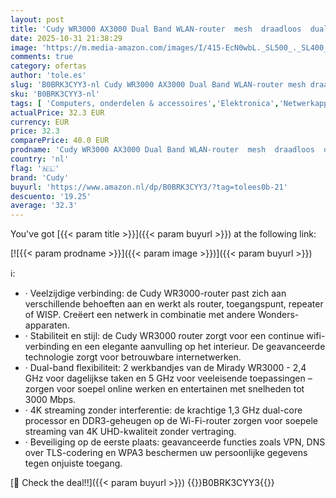 ```yaml
---
layout: post
title: 'Cudy WR3000 AX3000 Dual Band WLAN-router  mesh  draadloos  dual-band Wi-Fi 6  Dualband  Access Point  VPN-server  Beamforming  dual-core  5 GHz  RJ-45  zwart'
date: 2025-10-31 21:38:29
image: 'https://m.media-amazon.com/images/I/415-EcN0wbL._SL500_._SL400_.jpg'
comments: true
category: ofertas
author: 'tole.es'
slug: 'B0BRK3CYY3-nl Cudy WR3000 AX3000 Dual Band WLAN-router mesh draadloos...'
sku: 'B0BRK3CYY3-nl'
tags: [ 'Computers, onderdelen & accessoires','Elektronica','Netwerkapparaten','Routers','cudy','🇳🇱', ]
actualPrice: 32.3 EUR
currency: EUR
price: 32.3
comparePrice: 40.0 EUR
prodname: 'Cudy WR3000 AX3000 Dual Band WLAN-router  mesh  draadloos  dual-band Wi-Fi 6  Dualband  Access Point  VPN-server  Beamforming  dual-core  5 GHz  RJ-45  zwart'
country: 'nl'
flag: '🇳🇱'
brand: 'Cudy'
buyurl: 'https://www.amazon.nl/dp/B0BRK3CYY3/?tag=tolees0b-21'
descuento: '19.25'
average: '32.3'
---
```


You've got [{{< param title >}}]({{< param buyurl >}}) at the following link:

[![{{< param prodname >}}]({{< param image >}})]({{< param buyurl >}})

ℹ️:

- · Veelzijdige verbinding: de Cudy WR3000-router past zich aan verschillende behoeften aan en werkt als router, toegangspunt, repeater of WISP. Creëert een netwerk in combinatie met andere Wonders-apparaten.
- · Stabiliteit en stijl: de Cudy WR3000 router zorgt voor een continue wifi-verbinding en een elegante aanvulling op het interieur. De geavanceerde technologie zorgt voor betrouwbare internetwerken.
- · Dual-band flexibiliteit: 2 werkbandjes van de Mirady WR3000 - 2,4 GHz voor dagelijkse taken en 5 GHz voor veeleisende toepassingen – zorgen voor soepel online werken en entertainen met snelheden tot 3000 Mbps.
- · 4K streaming zonder interferentie: de krachtige 1,3 GHz dual-core processor en DDR3-geheugen op de Wi-Fi-router zorgen voor soepele streaming van 4K UHD-kwaliteit zonder vertraging.
- · Beveiliging op de eerste plaats: geavanceerde functies zoals VPN, DNS over TLS-codering en WPA3 beschermen uw persoonlijke gegevens tegen onjuiste toegang.

[🛒 Check the deal!!]({{< param buyurl >}})
{{<world>}}B0BRK3CYY3{{</world>}}
